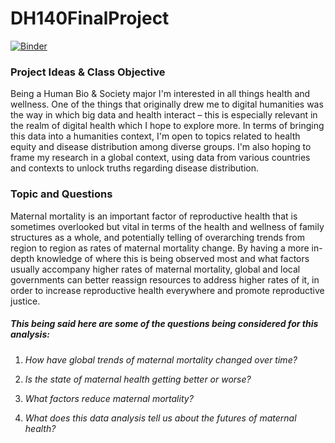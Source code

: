 # DH140FinalProject

[![Binder](https://mybinder.org/badge_logo.svg)](https://mybinder.org/v2/gh/jchristey/DH140FinalProject.git/HEAD)

### Project Ideas & Class Objective 

Being a Human Bio & Society major I'm interested in all things health and wellness. One of the things that originally drew me to digital humanities was the way in which big data and health interact – this is especially relevant in the realm of digital health which I hope to explore more. In terms of bringing this data into a humanities context, I'm open to topics related to health equity and disease distribution among diverse groups. I'm also hoping to frame my research in a global context, using data from various countries and contexts to unlock truths regarding disease distribution. 

### Topic and Questions

Maternal mortality is an important factor of reproductive health that is sometimes overlooked but vital in terms of the health and wellness of family structures as a whole, and potentially telling of overarching trends from region to region as rates of maternal mortality change. By having a more in-depth knowledge of where this is being observed most and what factors usually accompany higher rates of maternal mortality, global and local governments can better reassign resources to address higher rates of it, in order to increase reproductive health everywhere and promote reproductive justice. 

##### This being said here are some of the questions being considered for this analysis:

1. *How have global trends of maternal mortality changed over time?* 

2. *Is the state of maternal health getting better or worse?* 

3. *What factors reduce maternal mortality?*

4. *What does this data analysis tell us about the futures of maternal health?*








